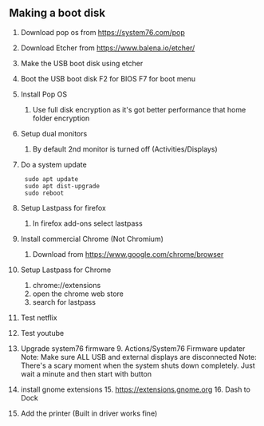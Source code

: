 ## Making a boot disk
1. Download pop os from https://system76.com/pop
2. Download Etcher from https://www.balena.io/etcher/
3. Make the USB boot disk using etcher
4. Boot the USB boot disk F2 for BIOS F7 for boot menu
5. Install Pop OS
    1. Use full disk encryption as it's got better performance that home folder encryption
6. Setup dual monitors
    1. By default 2nd monitor is turned off (Activities/Displays)
7. Do a system update

        sudo apt update
        sudo apt dist-upgrade
        sudo reboot
        
8. Setup Lastpass for firefox
    1.  In firefox add-ons select lastpass
9. Install commercial Chrome (Not Chromium)
    1.  Download from https://www.google.com/chrome/browser
10. Setup Lastpass for Chrome
	1. chrome://extensions
	2. open the chrome web store
	3. search for lastpass
11. Test netflix
12. Test youtube
13. Upgrade system76 firmware
    9. Actions/System76 Firmware updater
        Note: Make sure ALL USB and external displays are disconnected
        Note: There's a scary moment when the system shuts down completely.
        Just wait a minute and then start with button

14. install gnome extensions
	15. https://extensions.gnome.org
	16. Dash to Dock
15. Add the printer (Built in driver works fine)
  
<!--stackedit_data:
eyJoaXN0b3J5IjpbMjA5MDc2NTM4MywxMzI1MjU1MjUwLC05MD
kwOTE3OTUsLTE1MDUzNjM4NTYsMjA5ODc2ODU3NCwtMTg5NTQy
ODQzOSwtNjU4MzIxNTY0LC0xODU3NTkyODQwLDIxMjM2NjA0MT
UsMTY1NzUyOTA1NiwtNzY0NDc1MDQzLC0yMDE2NDQxOTY1LDQx
NzU3ODg2MywtMTQ0MDMxMDgzNSwtMTYwMjM3NzkyNywzMDU3Mz
gwMTZdfQ==
-->